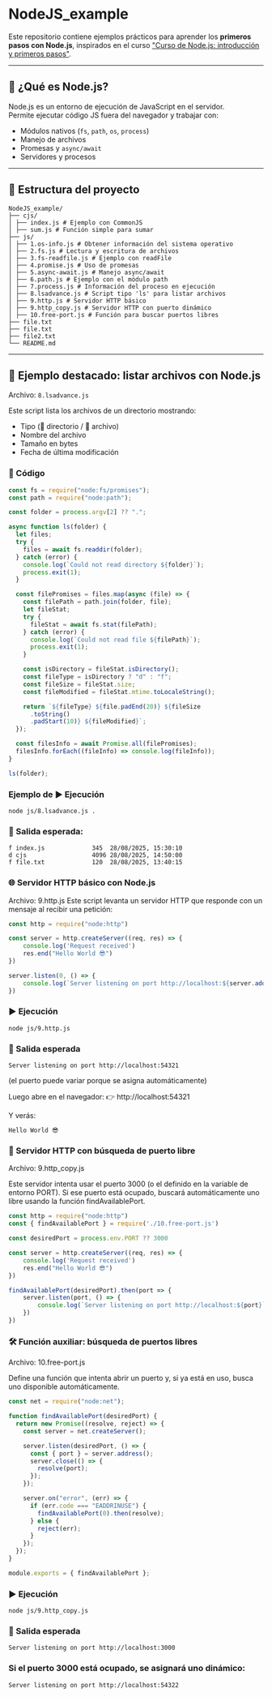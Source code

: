 # NodeJS_example  

Este repositorio contiene ejemplos prácticos para aprender los **primeros pasos con Node.js**, inspirados en el curso ["Curso de Node.js: introducción y primeros pasos"](https://www.youtube.com/@midulive).  

---

## 🚀 ¿Qué es Node.js?  
Node.js es un entorno de ejecución de JavaScript en el servidor.  
Permite ejecutar código JS fuera del navegador y trabajar con:  

- Módulos nativos (`fs`, `path`, `os`, `process`)  
- Manejo de archivos  
- Promesas y `async/await`  
- Servidores y procesos  

---

## 📂 Estructura del proyecto  

```
NodeJS_example/
├── cjs/
│ ├── index.js # Ejemplo con CommonJS
│ ├── sum.js # Función simple para sumar
├── js/
│ ├── 1.os-info.js # Obtener información del sistema operativo
│ ├── 2.fs.js # Lectura y escritura de archivos
│ ├── 3.fs-readfile.js # Ejemplo con readFile
│ ├── 4.promise.js # Uso de promesas
│ ├── 5.async-await.js # Manejo async/await
│ ├── 6.path.js # Ejemplo con el módulo path
│ ├── 7.process.js # Información del proceso en ejecución
│ ├── 8.lsadvance.js # Script tipo 'ls' para listar archivos
│ ├── 9.http.js # Servidor HTTP básico
│ ├── 9.http_copy.js # Servidor HTTP con puerto dinámico
│ ├── 10.free-port.js # Función para buscar puertos libres
├── file.txt
├── file.txt
├── file2.txt
└── README.md

```



---

## 📌 Ejemplo destacado: listar archivos con Node.js  

Archivo: `8.lsadvance.js`  

Este script lista los archivos de un directorio mostrando:  

- Tipo (📁 directorio / 📄 archivo)  
- Nombre del archivo  
- Tamaño en bytes  
- Fecha de última modificación  

### 📄 Código  

```js
const fs = require("node:fs/promises");
const path = require("node:path");

const folder = process.argv[2] ?? ".";

async function ls(folder) {
  let files;
  try {
    files = await fs.readdir(folder);
  } catch (error) {
    console.log(`Could not read directory ${folder}`);
    process.exit(1);
  }

  const filePromises = files.map(async (file) => {
    const filePath = path.join(folder, file);
    let fileStat;
    try {
      fileStat = await fs.stat(filePath);
    } catch (error) {
      console.log(`Could not read file ${filePath}`);
      process.exit(1);
    }

    const isDirectory = fileStat.isDirectory();
    const fileType = isDirectory ? "d" : "f";
    const fileSize = fileStat.size;
    const fileModified = fileStat.mtime.toLocaleString();

    return `${fileType} ${file.padEnd(20)} ${fileSize
      .toString()
      .padStart(10)} ${fileModified}`;
  });

  const filesInfo = await Promise.all(filePromises);
  filesInfo.forEach((fileInfo) => console.log(fileInfo));
}

ls(folder);
```
### Ejemplo de ▶️ Ejecución
```
node js/8.lsadvance.js .

```

### 📌 Salida esperada:

```
f index.js             345  28/08/2025, 15:30:10
d cjs                  4096 28/08/2025, 14:50:00
f file.txt             120  28/08/2025, 13:40:15

```

### 🌐 Servidor HTTP básico con Node.js

Archivo: 9.http.js
Este script levanta un servidor HTTP que responde con un mensaje al recibir una petición:

```js
const http = require("node:http")

const server = http.createServer((req, res) => {
    console.log('Request received')
    res.end("Hello World 😎")
})

server.listen(0, () => {
    console.log(`Server listening on port http://localhost:${server.address().port}`)
})

```
### ▶️ Ejecución
```
node js/9.http.js

```
### 📌 Salida esperada
```
Server listening on port http://localhost:54321

```

(el puerto puede variar porque se asigna automáticamente)

Luego abre en el navegador:
👉 http://localhost:54321

Y verás:

```
Hello World 😎

```

### 🔄 Servidor HTTP con búsqueda de puerto libre

Archivo: 9.http_copy.js

Este servidor intenta usar el puerto 3000 (o el definido en la variable de entorno PORT).
Si ese puerto está ocupado, buscará automáticamente uno libre usando la función findAvailablePort.

``` js
const http = require("node:http")
const { findAvailablePort } = require('./10.free-port.js')

const desiredPort = process.env.PORT ?? 3000

const server = http.createServer((req, res) => {
    console.log('Request received')
    res.end("Hello World 😎")
})

findAvailablePort(desiredPort).then(port => {
    server.listen(port, () => {
        console.log(`Server listening on port http://localhost:${port}`)
    })
})


```

### 🛠️ Función auxiliar: búsqueda de puertos libres

Archivo: 10.free-port.js

Define una función que intenta abrir un puerto y, si ya está en uso, busca uno disponible automáticamente.

```js
const net = require("node:net");

function findAvailablePort(desiredPort) {
  return new Promise((resolve, reject) => {
    const server = net.createServer();

    server.listen(desiredPort, () => {
      const { port } = server.address();
      server.close(() => {
        resolve(port);
      });
    });

    server.on("error", (err) => {
      if (err.code === "EADDRINUSE") {
        findAvailablePort(0).then(resolve);
      } else {
        reject(err);
      }
    });
  });
}

module.exports = { findAvailablePort };

```

### ▶️ Ejecución
```
node js/9.http_copy.js

```

### 📌 Salida esperada

```
Server listening on port http://localhost:3000

```

### Si el puerto 3000 está ocupado, se asignará uno dinámico:
```
Server listening on port http://localhost:54322

```

